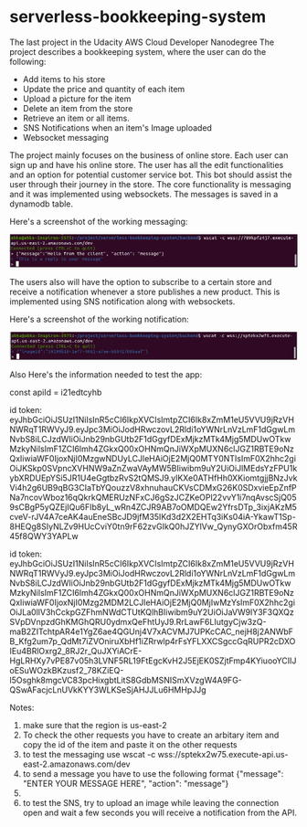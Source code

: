 # serverless-bookkeeping-system

The last project in the Udacity AWS Cloud Developer Nanodegree
The project describes a bookkeeping system, where the user can do the following:

<ul>
  <li>Add items to his store</li>
  <li>Update the price and quantity of each item</li>
  <li>Upload a picture for the item</li>
  <li>Delete an item from the store</li>
  <li>Retrieve an item or all items.</li>
  <li>SNS Notifications when an item's Image uploaded</li>
  <li>Websocket messaging</li>
</ul>

The project mainly focuses on the business of online store. Each user can sign up and have his online store.
The user has all the edit functionalities and an option for potential customer service bot. This bot should assist the user
through their journey in the store. The core functionality is messaging and it was implemented using websockets.
The messages is saved in a dynamodb table.

Here's a screenshot of the working messaging:

![alt text](https://github.com/Ahmed-Abdelkarim/serverless-bookkeeping-system/blob/main/websocketMessage.png?raw=true)


The users also will have the option to subscribe to a certain store and receive a notification whenever a store publishes a new product. This is implemented using SNS notification along with websockets. 

Here's a screenshot of the working notification:

![alt text](https://github.com/Ahmed-Abdelkarim/serverless-bookkeeping-system/blob/main/SNSnot.png?raw=true)


Also Here's the information needed to test the app:

const apiId = i21edtcyhb


id token:  eyJhbGciOiJSUzI1NiIsInR5cCI6IkpXVCIsImtpZCI6Ik8xZmM1eU5VVU9jRzVHNWRqT1RWVyJ9.eyJpc3MiOiJodHRwczovL2Rldi1oYWNrLnVzLmF1dGgwLmNvbS8iLCJzdWIiOiJnb29nbGUtb2F1dGgyfDExMjkzMTk4Mjg5MDUwOTkwMzkyNiIsImF1ZCI6Imh4ZGkxQ00xOHNmQnJiWXpMUXN6clJGZ1RBTE9oNzQxIiwiaWF0IjoxNjI0MzgwNDUyLCJleHAiOjE2MjQ0MTY0NTIsImF0X2hhc2giOiJKSkp0SVpncXVHNW9aZnZwaVAyMW5BIiwibm9uY2UiOiJlMEdsYzFPU1kybXRDUEpYSi5JR1U4eGgtbzRvS2tQMSJ9.ylKXe0ATHfHh0XKiomtgjjBNzJvkVi4h2g6UB9qBG3CIaTbYQouzzV8xhnuhauCKVsCDMxG26K0SDxvieEpZnfPNa7ncovWboz16qQkrkQMERUzNFxCJ6gSzJCZKeOPl22vvY1i7nqAvscSjQ059sCBgP5yQZEjIQu6FIb8yL_wRn4ZCJR9AB7oOMDQEw2YfrsDTp_3ixjAKzM5cveV-rJV4A7ceAK4auEneSBcJD9jfM35IKd3d2X2EHTq3iKs04iA-YkawT1Sp-8HEQg8SIyNLZv9HUcCviY0tn9rF62zvGIkQ0hJZYlVw_QynyGXOrObxfm45R45f8QWY3YAPLw



id token:  eyJhbGciOiJSUzI1NiIsInR5cCI6IkpXVCIsImtpZCI6Ik8xZmM1eU5VVU9jRzVHNWRqT1RWVyJ9.eyJpc3MiOiJodHRwczovL2Rldi1oYWNrLnVzLmF1dGgwLmNvbS8iLCJzdWIiOiJnb29nbGUtb2F1dGgyfDExMjkzMTk4Mjg5MDUwOTkwMzkyNiIsImF1ZCI6Imh4ZGkxQ00xOHNmQnJiWXpMUXN6clJGZ1RBTE9oNzQxIiwiaWF0IjoxNjI0Mzg2MDM2LCJleHAiOjE2MjQ0MjIwMzYsImF0X2hhc2giOiJLa0llV3hCckpGZFhmNWdCTUtKQlhBIiwibm9uY2UiOiJaVW9lY3F3QXQzSVpDVnpzdGhKMGhQRU0ydmxQeFhtUyJ9.RrLawF6LIutgyCjw3zQ-maB2ZITchtpAR4e1YgZ6ae4QGUnj4V7xACVMJ7UPKcCAC_nejH8j2ANWbFB_Kfg2um7p_QdMt7iZVOniruXbHf1iZRrwlp4rFsYFLXXCSgccGqRUPR2cDXOIEu4BRlOxrg2_8RJ2r_QuJXYiACrE-HgLRHXy7vPE87v05h3LVNF5RL19FtEgcKvH2J5EjEK0SZjtFmp4KYiuooYCIIJoESuWOzkBKzusf2_78KZiEQ-l5Osghk8mgcVC83pcHixgbtLitS8GdbMSNISmXVzgW4A9FG-QSwAFacjcLnUVkKYY3WLKSeSjAHJJLu6HMHpJJg


Notes:

<ol>
	<li>make sure that the region is us-east-2</li>
	<li>To check the other requests you have to create an arbitary item and copy the id of the item and paste it on the other requests</li>
	<li>to test the messaging use wscat -c wss://sptekx2w75.execute-api.us-east-2.amazonaws.com/dev</li>
	<li>to send a message you have to use the following format {"message": "ENTER YOUR MESSAGE HERE", "action": "message"}<li>
	<li>to test the SNS, try to upload an image while leaving the connection open and wait a few seconds you will receive a notification from the API.</li>

</ol>
